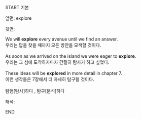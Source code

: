 START
기본

앞면:
explore


뒷면:
<div>We will <strong>explore</strong> every avenue until we find an answer. </div><div><div>우리는 답을 찾을 때까지 모든 방안을 모색할 것이다.</div></div><div><br></div><div><div>As soon as we arrived on the island we were eager to <strong>explore</strong>. </div><div><div>우리는 그 섬에 도착하자마자 간절히 탐사가 하고 싶었다.</div></div></div><div><br></div><div><div>These ideas will be <b>explored</b> in more detail in chapter 7. </div><div>이런 생각들은 7장에서 더 자세히 탐구될 것이다.</div></div><div><br></div><div>탐험[탐사]하다 , 탐구[분석]하다</div>


해석:

END